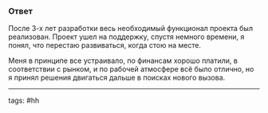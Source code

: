 ### Ответ

После 3-х лет разработки весь необходимый функционал проекта был реализован. Проект ушел на поддержку, спустя немного времени, я понял, что перестаю развиваться, когда стою на месте. 

Меня в принципе все устраивало, по финансам хорошо платили, в соответствии с рынком, и по рабочей атмосфере всё было отлично, но я принял решения двигаться дальше в поисках нового вызова.

___
tags: #hh
